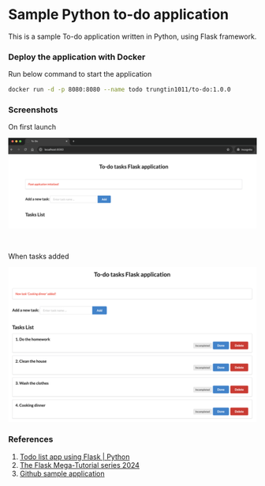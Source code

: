 # Sample Python to-do application

This is a sample To-do application written in Python, using Flask framework.

### Deploy the application with Docker

Run below command to start the application

```bash
docker run -d -p 8080:8080 --name todo trungtin1011/to-do:1.0.0
```

### Screenshots

On first launch

![](./images/landing_page.png)

<br>

When tasks added

![](./images/tasks_added.png)

### References

1. [Todo list app using Flask | Python](https://www.geeksforgeeks.org/todo-list-app-using-flask-python/)
2. [The Flask Mega-Tutorial series 2024](https://blog.miguelgrinberg.com/post/the-flask-mega-tutorial-part-i-hello-world)
3. [Github sample application](https://github.com/a7medayman6/Todo-List-Dockerized-Flask-WebApp/tree/master)
